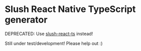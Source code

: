 # Slush React Native TypeScript generator

DEPRECATED: Use [slush-react-ts](https://github.com/kristianmandrup/slush-react-ts) instead!

Still under test/development! Please help out :)
